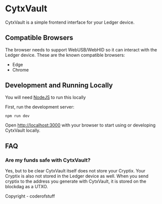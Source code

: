 # CytxVault

CytxVault is a simple frontend interface for your Ledger device.


## Compatible Browsers

The browser needs to support WebUSB/WebHID so it can interact with the Ledger device. These are the known compatible browsers:
- Edge
- Chrome

## Development and Running Locally

You will need [NodeJS](https://nodejs.org/en) to run this locally

First, run the development server:

```bash
npm run dev
```

Open [http://localhost:3000](http://localhost:3000) with your browser to start using or developing CytxVault locally.

## FAQ

### Are my funds safe with CytxVault?

Yes, but to be clear CytxVault itself does not store your Cryptix. Your Cryptix is also not stored in the Ledger device as well. When you send cryptix to the address you generate with CytxVault, it is stored on the blockdag as a UTXO.


Copyright - coderofstuff